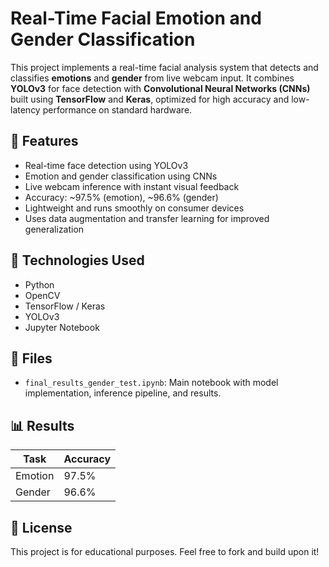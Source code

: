 # Real-Time Facial Emotion and Gender Classification

This project implements a real-time facial analysis system that detects and classifies **emotions** and **gender** from live webcam input. It combines **YOLOv3** for face detection with **Convolutional Neural Networks (CNNs)** built using **TensorFlow** and **Keras**, optimized for high accuracy and low-latency performance on standard hardware.

## 🚀 Features

- Real-time face detection using YOLOv3
- Emotion and gender classification using CNNs
- Live webcam inference with instant visual feedback
- Accuracy: ~97.5% (emotion), ~96.6% (gender)
- Lightweight and runs smoothly on consumer devices
- Uses data augmentation and transfer learning for improved generalization

## 🧠 Technologies Used

- Python
- OpenCV
- TensorFlow / Keras
- YOLOv3
- Jupyter Notebook

## 📂 Files

- `final_results_gender_test.ipynb`: Main notebook with model implementation, inference pipeline, and results.

## 📊 Results

| Task         | Accuracy |
|--------------|----------|
| Emotion      | 97.5%    |
| Gender       | 96.6%    |

## 📄 License

This project is for educational purposes. Feel free to fork and build upon it!
